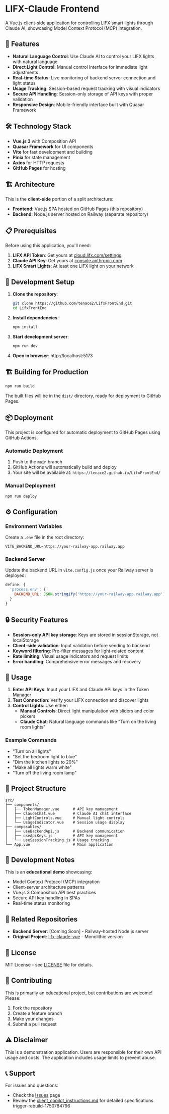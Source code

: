 # LIFX-Claude Frontend

<!-- Force rebuild: 2025-06-24 -->

A Vue.js client-side application for controlling LIFX smart lights through Claude AI, showcasing Model Context Protocol (MCP) integration.

## 🚀 Features

- **Natural Language Control**: Use Claude AI to control your LIFX lights with natural language
- **Direct Light Control**: Manual control interface for immediate light adjustments
- **Real-time Status**: Live monitoring of backend server connection and light status
- **Usage Tracking**: Session-based request tracking with visual indicators
- **Secure API Handling**: Session-only storage of API keys with proper validation
- **Responsive Design**: Mobile-friendly interface built with Quasar Framework

## 🛠️ Technology Stack

- **Vue.js 3** with Composition API
- **Quasar Framework** for UI components
- **Vite** for fast development and building
- **Pinia** for state management
- **Axios** for HTTP requests
- **GitHub Pages** for hosting

## 🏗️ Architecture

This is the **client-side** portion of a split architecture:

- **Frontend**: Vue.js SPA hosted on GitHub Pages (this repository)
- **Backend**: Node.js server hosted on Railway (separate repository)

## 📋 Prerequisites

Before using this application, you'll need:

1. **LIFX API Token**: Get yours at [cloud.lifx.com/settings](https://cloud.lifx.com/settings)
2. **Claude API Key**: Get yours at [console.anthropic.com](https://console.anthropic.com)
3. **LIFX Smart Lights**: At least one LIFX light on your network

## 🚀 Development Setup

1. **Clone the repository**:

   ```bash
   git clone https://github.com/tenace2/LifxFrontEnd.git
   cd LifxFrontEnd
   ```

2. **Install dependencies**:

   ```bash
   npm install
   ```

3. **Start development server**:

   ```bash
   npm run dev
   ```

4. **Open in browser**: http://localhost:5173

## 🏗️ Building for Production

```bash
npm run build
```

The built files will be in the `dist/` directory, ready for deployment to GitHub Pages.

## 📦 Deployment

This project is configured for automatic deployment to GitHub Pages using GitHub Actions.

### Automatic Deployment

1. Push to the `main` branch
2. GitHub Actions will automatically build and deploy
3. Your site will be available at: `https://tenace2.github.io/LifxFrontEnd/`

### Manual Deployment

```bash
npm run deploy
```

## ⚙️ Configuration

### Environment Variables

Create a `.env` file in the root directory:

```env
VITE_BACKEND_URL=https://your-railway-app.railway.app
```

### Backend Server

Update the backend URL in `vite.config.js` once your Railway server is deployed:

```javascript
define: {
  'process.env': {
    BACKEND_URL: JSON.stringify('https://your-railway-app.railway.app')
  }
}
```

## 🔒 Security Features

- **Session-only API key storage**: Keys are stored in sessionStorage, not localStorage
- **Client-side validation**: Input validation before sending to backend
- **Keyword filtering**: Pre-filter messages for light-related content
- **Rate limiting**: Visual usage indicators and request limits
- **Error handling**: Comprehensive error messages and recovery

## 🎯 Usage

1. **Enter API Keys**: Input your LIFX and Claude API keys in the Token Manager
2. **Test Connection**: Verify your LIFX connection and discover lights
3. **Control Lights**: Use either:
   - **Manual Controls**: Direct light manipulation with sliders and color pickers
   - **Claude Chat**: Natural language commands like "Turn on the living room lights"

### Example Commands

- "Turn on all lights"
- "Set the bedroom light to blue"
- "Dim the kitchen lights to 20%"
- "Make all lights warm white"
- "Turn off the living room lamp"

## 🔧 Project Structure

```
src/
├── components/
│   ├── TokenManager.vue      # API key management
│   ├── ClaudeChat.vue        # Claude AI chat interface
│   ├── LightControls.vue     # Manual light controls
│   └── UsageIndicator.vue    # Session usage display
├── composables/
│   ├── useBackendApi.js      # Backend communication
│   ├── useApiKeys.js         # API key management
│   └── useSessionTracking.js # Usage tracking
└── App.vue                   # Main application
```

## 🧪 Development Notes

This is an **educational demo** showcasing:

- Model Context Protocol (MCP) integration
- Client-server architecture patterns
- Vue.js 3 Composition API best practices
- Secure API key handling in SPAs
- Real-time status monitoring

## 🔗 Related Repositories

- **Backend Server**: [Coming Soon] - Railway-hosted Node.js server
- **Original Project**: [lifx-claude-vue](https://github.com/tenace2/lifx-claude-vue) - Monolithic version

## 📝 License

MIT License - see [LICENSE](LICENSE) file for details.

## 🤝 Contributing

This is primarily an educational project, but contributions are welcome! Please:

1. Fork the repository
2. Create a feature branch
3. Make your changes
4. Submit a pull request

## ⚠️ Disclaimer

This is a demonstration application. Users are responsible for their own API usage and costs. The application includes usage limits to prevent abuse.

## 📞 Support

For issues and questions:

- Check the [Issues](https://github.com/tenace2/LifxFrontEnd/issues) page
- Review the [client_copilot_instructions.md](client_copilot_instructions.md) for detailed specifications
trigger-rebuild-1750784796
